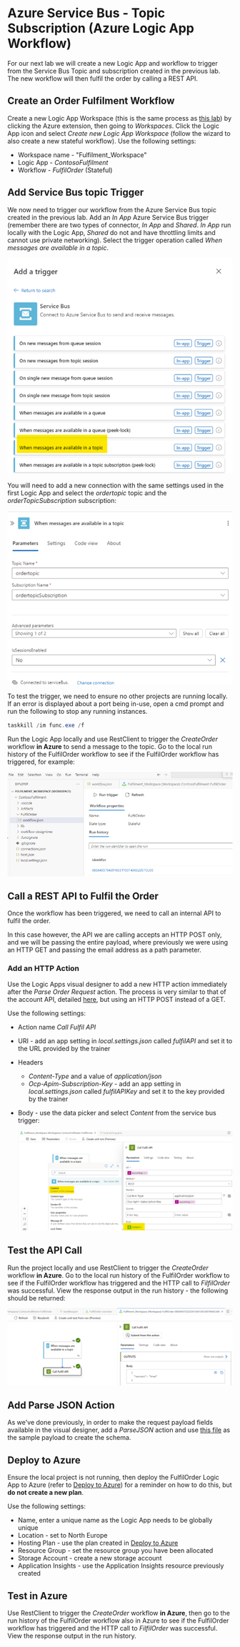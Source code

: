 # Azure Service Bus - Topic Subscription (Azure Logic App Workflow)

For our next lab we will create a new Logic App and workflow to trigger from the Service Bus Topic and subscription created in the previous lab. The new workflow will then fulfil the order by calling a REST API.

## Create an Order Fulfilment Workflow

Create a new Logic App Workspace (this is the same process as [this lab](<../Lab_1_LogicApp Setup/1.1 Create_LogicApp (Standard).md>)) by clicking the Azure extension, then going to *Workspaces*. Click the Logic App icon and select *Create new Logic App Workspace* (follow the wizard to also create a new stateful workflow). Use the following settings:

- Workspace name - "Fulfilment_Workspace"
- Logic App - *ContosoFulfilment*
- Workflow - *FulfilOrder* (Stateful)

## Add Service Bus topic Trigger

We now need to trigger our workflow from the Azure Service Bus topic created in the previous lab. Add an *In App* Azure Service Bus trigger (remember there are two types of connector, *In App* and *Shared*. *In App* run locally with the Logic App, *Shared* do not and have throttling limits and cannot use private networking). Select the trigger operation called *When messages are available in a topic*. 


![Service Bus Trigger](<images/Workflow - Service Bus Topic Trigger.png>)

You will need to add a new connection with the same settings used in the first Logic App and select the *ordertopic* topic and the *orderTopicSubscription* subscription:

![Topic Subscription](<images/Workflow - Service Bus Topic Trigger Subscription.png>)

To test the trigger, we need to ensure no other projects are running locally. If an error is displayed about a port being in-use, open a cmd prompt and run the following to stop any running instances.

``` c#
taskkill /im func.exe /f
```

Run the Logic App locally and use RestClient to trigger the *CreateOrder* workflow **in Azure** to send a message to the topic. Go to the local run history of the FulfilOrder workflow to see if the FulfilOrder workflow has triggered, for example:

![Run History](<images/Workflow - Service Bus Trigger Run History.png>)

## Call a REST API to Fulfil the Order

Once the workflow has been triggered, we need to call an internal API to fulfil the order.

In this case however, the API we are calling accepts an HTTP POST only, and we will be passing the entire payload, where previously we were using an HTTP GET and passing the email address as a path parameter.

### Add an HTTP Action

Use the Logic Apps visual designer to add a new HTTP action immediately after the *Parse Order Request* action. The process is very similar to that of the account API, detailed [here](<../Lab_3_Logic App Workflows/3.1 Call a REST API.md>), but using an HTTP POST instead of a GET.

Use the following settings:
- Action name *Call Fulfil API*
- URI - add an app setting in *local.settings.json* called *fulfilAPI* and set it to the URL provided by the trainer
- Headers 
    - *Content-Type* and a value of *application/json*
    - *Ocp-Apim-Subscription-Key* - add an app setting in *local.settings.json* called *fulfilAPIKey* and set it to the key provided by the trainer

- Body - use the data picker and select *Content* from the service bus trigger:


    ![Fulfil API](<images/Workflow - Fulfil API Body.png>) 


## Test the API Call

Run the project locally and use RestClient to trigger the *CreateOrder* workflow **in Azure**. Go to the local run history of the FulfilOrder workflow to see if the FulfilOrder workflow has triggered and the HTTP call to *FilfilOrder* was successful. View the response output in the run history - the following should be returned:

![Run History](<images/Workflow - Service Bus Trigger Run History 2.png>)

## Add Parse JSON Action

As we've done previously, in order to make the request payload fields available in the visual designer, add a *ParseJSON* action and use [this file](<../Common Files/sample_request/internalOrderSourceMessage.json>) as the sample payload to create the schema.

## Deploy to Azure

Ensure the local project is not running, then deploy the FulfilOrder Logic App to Azure (refer to [Deploy to Azure](<../Lab_4_Deploy to Azure/4.1 Deploy to Azure.md>)) for a reminder on how to do this, but **do not create a new plan**.

Use the following settings:
- Name, enter a unique name as the Logic App needs to be globally unique
- Location - set to North Europe
- Hosting Plan - use the plan created in [Deploy to Azure](<../Lab_4_Deploy to Azure/4.1 Deploy to Azure.md>)
- Resource Group - set the resource group you have been allocated 
- Storage Account - create a new storage account
- Application Insights - use the Application Insights resource previously created

## Test in Azure

Use RestClient to trigger the *CreateOrder* workflow **in Azure**, then go to the run history of the FulfilOrder workflow also in Azure to see if the FulfilOrder workflow has triggered and the HTTP call to *FilfilOrder* was successful. View the response output in the run history.
